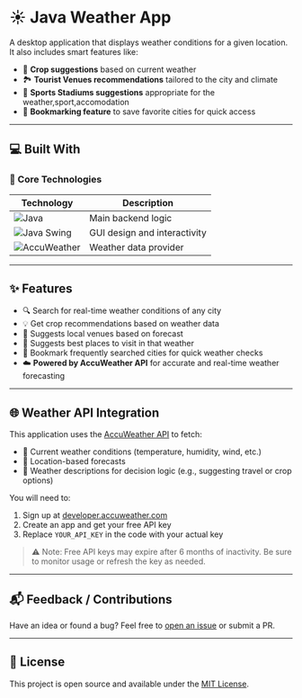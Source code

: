 # ☀️ Java Weather App

A desktop application that displays weather conditions for a given location. It also includes smart features like:

- 🌾 **Crop suggestions** based on current weather
- 🏞️ **Tourist Venues recommendations** tailored to the city and climate
- 📍 **Sports Stadiums  suggestions** appropriate for the weather,sport,accomodation
- 📌 **Bookmarking feature** to save favorite cities for quick access

---

## 💻 Built With

### 🧠 Core Technologies

| Technology | Description |
|-----------|-------------|
| ![Java](https://img.shields.io/badge/Java-ED8B00?style=for-the-badge&logo=openjdk&logoColor=white) | Main backend logic |
| ![Java Swing](https://img.shields.io/badge/Java%20Swing-007396?style=for-the-badge&logo=java&logoColor=white) | GUI design and interactivity |
| ![AccuWeather](https://img.shields.io/badge/AccuWeather%20API-FF6B00?style=for-the-badge&logo=accuweather&logoColor=white) | Weather data provider |

---

## ✨ Features

- 🔍 Search for real-time weather conditions of any city
- 💡 Get crop recommendations based on weather data
- 🧭 Suggests local venues based on forecast
- 🧳 Suggests best places to visit in that weather
- 📌 Bookmark frequently searched cities for quick weather checks
- ☁️ **Powered by AccuWeather API** for accurate and real-time weather forecasting

---

## 🌐 Weather API Integration

This application uses the [AccuWeather API](https://developer.accuweather.com/) to fetch:

- 🔸 Current weather conditions (temperature, humidity, wind, etc.)
- 🔸 Location-based forecasts
- 🔸 Weather descriptions for decision logic (e.g., suggesting travel or crop options)

You will need to:
1. Sign up at [developer.accuweather.com](https://developer.accuweather.com)
2. Create an app and get your free API key
3. Replace `YOUR_API_KEY` in the code with your actual key

> ⚠️ Note: Free API keys may expire after 6 months of inactivity. Be sure to monitor usage or refresh the key as needed.

---

## 📬 Feedback / Contributions

Have an idea or found a bug? Feel free to [open an issue](https://github.com/yourusername/Java-Weather-App/issues) or submit a PR.

---

## 📜 License

This project is open source and available under the [MIT License](LICENSE).
